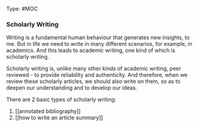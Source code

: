 Type: #MOC 

### Scholarly Writing
Writing is a fundamental human behaviour that generates new insights, to me. But in life we need to write in many different scenarios, for example, in academics. And this leads to academic writing, one kind of which is scholarly writing.

Scholarly writing is, unlike many other kinds of academic writing, peer reviewed - to provide reliability and authenticity. And therefore, when we review these scholarly articles, we should also write on them, so as to deepen our understanding and to develop our ideas.

There are 2 basic types of scholarly writing:
1. [[annotated bibliography]]
2. [[how to write an article summary]]